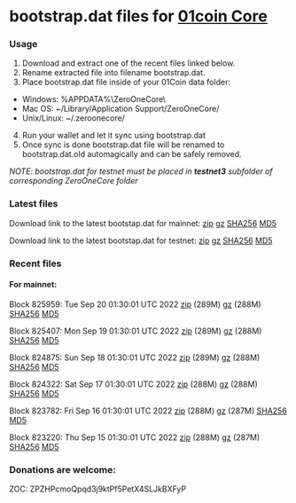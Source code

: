 # bootstrap.dat files for [01coin Core](https://01coin.io)

### Usage

1. Download and extract one of the recent files linked below.
2. Rename extracted file into filename bootstrap.dat.
3. Place bootstrap.dat file inside of your 01Coin data folder:
 - Windows: %APPDATA%\ZeroOneCore\
 - Mac OS: ~/Library/Application Support/ZeroOneCore/
 - Unix/Linux: ~/.zeroonecore/
4. Run your wallet and let it sync using bootstrap.dat
5. Once sync is done bootstrap.dat file will be renamed to bootstrap.dat.old automagically and can be safely removed.

_NOTE: bootstrap.dat for testnet must be placed in **testnet3** subfolder of corresponding ZeroOneCore folder_

### Latest files
Download link to the latest bootstap.dat for mainnet: [zip](https://files.01coin.io/mainnet/bootstrap.dat.zip) [gz](https://files.01coin.io/mainnet/bootstrap.dat.tar.gz) [SHA256](https://files.01coin.io/mainnet/sha256.txt) [MD5](https://files.01coin.io/mainnet/md5.txt)

Download link to the latest bootstap.dat for testnet: [zip](https://files.01coin.io/testnet/bootstrap.dat.zip) [gz](https://files.01coin.io/testnet/bootstrap.dat.tar.gz) [SHA256](https://files.01coin.io/testnet/sha256.txt) [MD5](https://files.01coin.io/testnet/md5.txt)

### Recent files

#### For mainnet:

Block 825959: Tue Sep 20 01:30:01 UTC 2022 [zip](https://files.01coin.io/mainnet/2022-09-20/bootstrap.dat.zip) (289M) [gz](https://files.01coin.io/mainnet/2022-09-20/bootstrap.dat.tar.gz) (288M) [SHA256](https://files.01coin.io/mainnet/2022-09-20/sha256.txt) [MD5](https://files.01coin.io/mainnet/2022-09-20/md5.txt)

Block 825407: Mon Sep 19 01:30:01 UTC 2022 [zip](https://files.01coin.io/mainnet/2022-09-19/bootstrap.dat.zip) (289M) [gz](https://files.01coin.io/mainnet/2022-09-19/bootstrap.dat.tar.gz) (288M) [SHA256](https://files.01coin.io/mainnet/2022-09-19/sha256.txt) [MD5](https://files.01coin.io/mainnet/2022-09-19/md5.txt)

Block 824875: Sun Sep 18 01:30:01 UTC 2022 [zip](https://files.01coin.io/mainnet/2022-09-18/bootstrap.dat.zip) (289M) [gz](https://files.01coin.io/mainnet/2022-09-18/bootstrap.dat.tar.gz) (288M) [SHA256](https://files.01coin.io/mainnet/2022-09-18/sha256.txt) [MD5](https://files.01coin.io/mainnet/2022-09-18/md5.txt)

Block 824322: Sat Sep 17 01:30:01 UTC 2022 [zip](https://files.01coin.io/mainnet/2022-09-17/bootstrap.dat.zip) (288M) [gz](https://files.01coin.io/mainnet/2022-09-17/bootstrap.dat.tar.gz) (288M) [SHA256](https://files.01coin.io/mainnet/2022-09-17/sha256.txt) [MD5](https://files.01coin.io/mainnet/2022-09-17/md5.txt)

Block 823782: Fri Sep 16 01:30:01 UTC 2022 [zip](https://files.01coin.io/mainnet/2022-09-16/bootstrap.dat.zip) (288M) [gz](https://files.01coin.io/mainnet/2022-09-16/bootstrap.dat.tar.gz) (287M) [SHA256](https://files.01coin.io/mainnet/2022-09-16/sha256.txt) [MD5](https://files.01coin.io/mainnet/2022-09-16/md5.txt)

Block 823220: Thu Sep 15 01:30:01 UTC 2022 [zip](https://files.01coin.io/mainnet/2022-09-15/bootstrap.dat.zip) (288M) [gz](https://files.01coin.io/mainnet/2022-09-15/bootstrap.dat.tar.gz) (287M) [SHA256](https://files.01coin.io/mainnet/2022-09-15/sha256.txt) [MD5](https://files.01coin.io/mainnet/2022-09-15/md5.txt)


### Donations are welcome:

ZOC: ZPZHPcmoQpqd3j9ktPf5PetX4SLJkBXFyP
